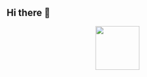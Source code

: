 ## Hi there 👋

<div id="header" align="center">
  <img src="https://tenor.com/view/busy-cute-bear-working-laptop-gif-17802265" width="100"/>
</div><!--
**Sabin-Dahal/Sabin-Dahal** is a ✨ _special_ ✨ repository because its `README.md` (this file) appears on your GitHub profile.

Here are some ideas to get you started:

- 🔭 I’m currently working on ...
- 🌱 I’m currently learning ...
- 👯 I’m looking to collaborate on ...
- 🤔 I’m looking for help with ...
- 💬 Ask me about ...
- 📫 How to reach me: ...
- 😄 Pronouns: ...
- ⚡ Fun fact: ...
-->
